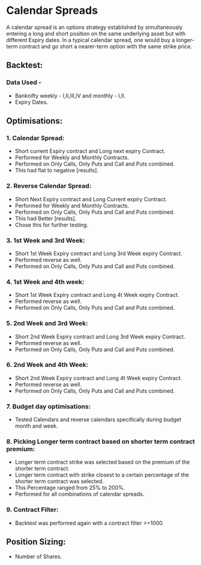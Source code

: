 # Calendar Spreads
A calendar spread is an options strategy established by simultaneously entering a long and short position on the same underlying asset but with different Expiry dates. 
In a typical calendar spread, one would buy a longer-term contract and go short a nearer-term option with the same strike price.


## Backtest:

### Data Used - 
- Banknifty weekly - I,II,III,IV and monthly - I,II.
- Expiry Dates.


## Optimisations:
### 1. Calendar Spread:
- Short current Expiry contract and Long next expiry Contract.
- Performed for Weekly and Monthly Contracts.
- Performed on Only Calls, Only Puts and Call and Puts combined.
- This had flat to negative [results].

### 2. Reverse Calendar Spread:

- Short Next Expiry contract and Long Current expiry Contract.
- Performed for Weekly and Monthly Contracts.
- Performed on Only Calls, Only Puts and Call and Puts combined.
- This had Better [results].
- Chose this for further testing.

### 3. 1st Week and 3rd Week:
- Short 1st Week Expiry contract and Long 3rd Week expiry Contract.
- Performed reverse as well.
- Performed on Only Calls, Only Puts and Call and Puts combined.

### 4. 1st Week and 4th week:
- Short 1st Week Expiry contract and Long 4t Week expiry Contract.
- Performed reverse as well.
- Performed on Only Calls, Only Puts and Call and Puts combined.

### 5. 2nd Week and 3rd Week:
- Short 2nd Week Expiry contract and Long 3rd Week expiry Contract.
- Performed reverse as well.
- Performed on Only Calls, Only Puts and Call and Puts combined.

### 6. 2nd Week and 4th Week:
- Short 2nd Week Expiry contract and Long 4t Week expiry Contract.
- Performed reverse as well.
- Performed on Only Calls, Only Puts and Call and Puts combined.

### 7. Budget day optimisations:
- Tested Calendars and reverse calendars specifically during budget month and week.

### 8. Picking Longer term contract based on shorter term contract premium:
- Longer term contract strike was selected based on the premium of the shorter term contract.
- Longer term contract with strike closest to a certain percentage of the shorter term contract was selected.
- This Percentage ranged from 25% to 200%.
- Performed for all combinations of calendar spreads.

### 9. Contract Filter:
- Backtest was performed again with a contract filter >=1000.

## Position Sizing:
- Number of Shares.
